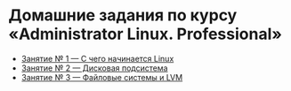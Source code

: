 # Домашние задания по курсу «Administrator Linux. Professional»

- [Занятие № 1 — С чего начинается Linux](homework-01)
- [Занятие № 2 — Дисковая подсистема](homework-02)
- [Занятие № 3 — Файловые системы и LVM](homework-03)
